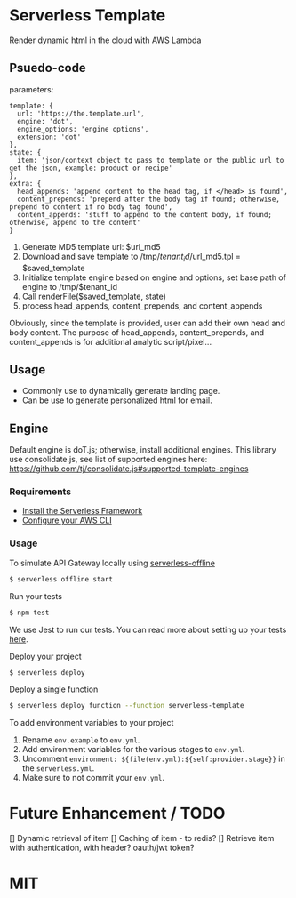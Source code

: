 # Serverless Template
Render dynamic html in the cloud with AWS Lambda

## Psuedo-code
parameters:
```
template: {
  url: 'https://the.template.url',
  engine: 'dot',
  engine_options: 'engine options',
  extension: 'dot'
},
state: {
  item: 'json/context object to pass to template or the public url to get the json, example: product or recipe'
},
extra: {
  head_appends: 'append content to the head tag, if </head> is found',
  content_prepends: 'prepend after the body tag if found; otherwise, prepend to content if no body tag found',
  content_appends: 'stuff to append to the content body, if found; otherwise, append to the content'
}
```

1. Generate MD5 template url: $url_md5
2. Download and save template to /tmp/$tenant_id/$url_md5.tpl = $saved_template
3. Initialize template engine based on engine and options, set base path of engine to /tmp/$tenant_id
4. Call renderFile($saved_template, state)
5. process head_appends, content_prepends, and content_appends 

Obviously, since the template is provided, user can add their own head and body content.  The purpose of head_appends, content_prepends, and content_appends is for additional analytic script/pixel...

## Usage
* Commonly use to dynamically generate landing page.
* Can be use to generate personalized html for email.

## Engine
Default engine is doT.js; otherwise, install additional engines. This library use consolidate.js, see list of supported engines here: https://github.com/tj/consolidate.js#supported-template-engines

### Requirements

- [Install the Serverless Framework](https://serverless.com/framework/docs/providers/aws/guide/installation/)
- [Configure your AWS CLI](https://serverless.com/framework/docs/providers/aws/guide/credentials/)

### Usage

To simulate API Gateway locally using [serverless-offline](https://github.com/dherault/serverless-offline)

``` bash
$ serverless offline start
```

Run your tests

``` bash
$ npm test
```

We use Jest to run our tests. You can read more about setting up your tests [here](https://facebook.github.io/jest/docs/en/getting-started.html#content).

Deploy your project

``` bash
$ serverless deploy
```

Deploy a single function

``` bash
$ serverless deploy function --function serverless-template
```

To add environment variables to your project

1. Rename `env.example` to `env.yml`.
2. Add environment variables for the various stages to `env.yml`.
3. Uncomment `environment: ${file(env.yml):${self:provider.stage}}` in the `serverless.yml`.
4. Make sure to not commit your `env.yml`.

# Future Enhancement / TODO
[] Dynamic retrieval of item
[] Caching of item - to redis?
[] Retrieve item with authentication, with header? oauth/jwt token?

# MIT
